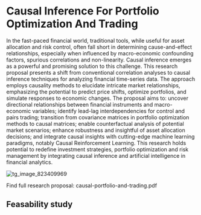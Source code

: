 # Causal Inference For Portfolio Optimization And Trading

In the fast-paced financial world, traditional tools, while useful for asset allocation and risk control, often fall short in determining cause-and-effect relationships, especially when influenced by macro-economic confounding factors, spurious correlations and non-linearity. Causal inference emerges as a powerful and promising solution to this challenge. This research proposal presents a shift from conventional correlation analyses to causal inference techniques for analyzing financial time-series data. The approach employs causality methods to elucidate intricate market relationships, emphasizing the potential to predict price shifts, optimize portfolios, and simulate responses to economic changes. The proposal aims to: uncover directional relationships between financial instruments and macro-economic variables; identify lead-lag interdependencies for control and pairs trading; transition from covariance matrices in portfolio optimization methods to causal matrices; enable counterfactual analysis of potential market scenarios; enhance robustness and insightful of asset allocation decisions; and integrate causal insights with cutting-edge machine learning paradigms, notably Causal Reinforcement Learning. This research holds potential to redefine investment strategies, portfolio optimization and risk management by integrating causal inference and artificial intelligence in financial analytics.

![tg_image_823409969](https://github.com/george-nigm/causal-portfolio-and-trading/assets/48650320/c506d764-18d9-4327-9f44-d94505b736a6)

Find full research proposal: causal-portfolio-and-trading.pdf

## Feasability study
